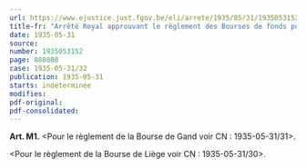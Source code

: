 ```yaml
---
url: https://www.ejustice.just.fgov.be/eli/arrete/1935/05/31/1935053152/justel
title-fr: "Arrêté Royal approuvant le règlement des Bourses de fonds publics et de change de Gand et de Liège."
date: 1935-05-31
source:
number: 1935053152
page: 888888
case: 1935-05-31/32
publication: 1935-05-31
starts: indéterminée
modifies:
pdf-original:
pdf-consolidated:
---
```


**Art. M1.** <Pour le règlement de la Bourse de Gand voir CN : 1935-05-31/31>.

<Pour le règlement de la Bourse de Liège voir CN : 1935-05-31/30>.
